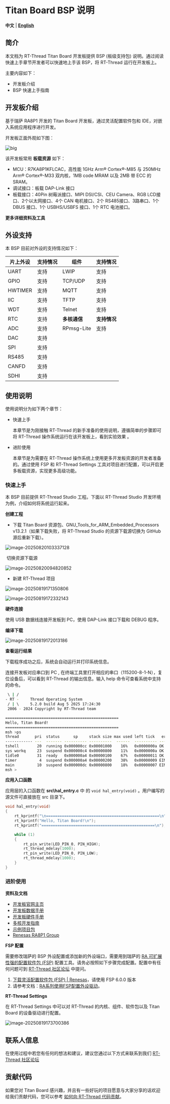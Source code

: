 # Titan Board BSP 说明

**中文** | [**English**](./README.md)

## 简介

本文档为 RT-Thread Titan Board 开发板提供 BSP (板级支持包) 说明。通过阅读快速上手章节开发者可以快速地上手该 BSP，将 RT-Thread 运行在开发板上。

主要内容如下：

- 开发板介绍
- BSP 快速上手指南

## 开发板介绍

基于瑞萨 RA8P1 开发的 Titan Board 开发板，通过灵活配置软件包和 IDE，对嵌入系统应用程序进行开发。

开发板正面外观如下图：

![big](figures/big.png)

该开发板常用 **板载资源** 如下：

- MCU：R7KA8P1KFLCAC，高性能 1GHz Arm® Cortex®-M85 与 250MHz Arm® Cortex®-M33 双内核，1MB code MRAM 以及 2MB 带 ECC 的 SRAM。
- 调试接口：板载 DAP-Link 接口
- 板载接口：40Pin 树莓派接口、MIPI DSI/CSI、CEU Camera、RGB LCD接口、2个以太网接口、4个 CAN 电机接口、2个 RS485接口、3路串口、1个 DBUS 接口、1个 USBHS/USBFS 接口、1个 RTC 电池接口。

**更多详细资料及工具**

## 外设支持

本 BSP 目前对外设的支持情况如下：

| **片上外设** | **支持情况** | **组件** | **支持情况**  |
| ------------ | ------------ | -------- | ------------ |
| UART         | 支持         | LWIP     | 支持         |
| GPIO         | 支持         | TCP/UDP  | 支持         |
| HWTIMER      | 支持         | MQTT     | 支持         |
| IIC          | 支持         | TFTP     | 支持         |
| WDT          | 支持         | Telnet | 支持 |
| RTC          | 支持         | **多核通信** | **支持情况** |
| ADC          | 支持         | RPmsg-Lite | 支持 |
| DAC          | 支持         |          |              |
| SPI          | 支持         |          |              |
| RS485 | 支持 | | |
| CANFD | 支持 | | |
| SDHI | 支持 | | |

## 使用说明

使用说明分为如下两个章节：

- 快速上手

  本章节是为刚接触 RT-Thread 的新手准备的使用说明，遵循简单的步骤即可将 RT-Thread 操作系统运行在该开发板上，看到实验效果 。
- 进阶使用

  本章节是为需要在 RT-Thread 操作系统上使用更多开发板资源的开发者准备的。通过使用 FSP 和 RT-Thread Settings 工具对项目进行配置，可以开启更多板载资源，实现更多高级功能。

### 快速上手

本 BSP 目前提供 RT-Thread Studio 工程。下面以 RT-Thread Studio 开发环境为例，介绍如何将系统运行起来。

**创建工程**

* 下载 Titan Board 资源包、GNU_Tools_for_ARM_Embedded_Processors v13.2.1（如果下载失败，将 RT-Thread Studio 的资源下载源切换为 GitHub 源后重新下载）。

![image-20250820103337128](figures/image-20250820103337128.png)

​		切换资源下载源

![image-20250820094820852](figures/image-20250820094820852.png)

* 新建 RT-Thread 项目

![image-20250819171350806](figures/image-20250819171350806.png)

![image-20250819172332143](figures/image-20250819172332143.png)

**硬件连接**

使用 USB 数据线连接开发板到 PC，使用 DAP-Link 接口下载和 DEBUG 程序。

**编译下载**

![image-20250819172013186](figures/image-20250819172013186.png)

**查看运行结果**

下载程序成功之后，系统会自动运行并打印系统信息。

连接开发板对应串口到 PC , 在终端工具里打开相应的串口（115200-8-1-N），复位设备后，可以看到 RT-Thread 的输出信息。输入 help 命令可查看系统中支持的命令。

```bash
 \ | /
- RT -     Thread Operating System
 / | \     5.2.0 build Aug 5 2025 17:24:30
 2006 - 2024 Copyright by RT-Thread team

==================================================
Hello, Titan Board!
==================================================
msh >ps
thread       pri  status      sp     stack size max used left tick   error  tcb addr
------------ ---  ------- ---------- ----------  ------  ---------- ------- ----------
tshell        20  running 0x000000cc 0x00001000    16%   0x0000000a OK      0x22022568
sys workq     23  suspend 0x000000c4 0x00000800    11%   0x0000000a OK      0x22021a60
tidle0        31  ready   0x000000a4 0x00000100    67%   0x00000011 OK      0x220203c8
timer          4  suspend 0x000000a4 0x00000200    38%   0x00000009 EINTRPT 0x22020818
main          10  suspend 0x000000dc 0x00000800    18%   0x00000007 EINTRPT 0x22021128
msh >
```

**应用入口函数**

应用层的入口函数在 **src\hal_entry.c** 中 的 `void hal_entry(void)` 。用户编写的源文件可直接放在 src 目录下。

```c
void hal_entry(void)
{
    rt_kprintf("\n==================================================\n");
    rt_kprintf("Hello, Titan Board!\n");
    rt_kprintf("==================================================\n");

    while (1)
    {
        rt_pin_write(LED_PIN_0, PIN_HIGH);
        rt_thread_mdelay(1000);
        rt_pin_write(LED_PIN_0, PIN_LOW);
        rt_thread_mdelay(1000);
    }
}
```

### 进阶使用

**资料及文档**

- [开发板官网主页](https://www.renesas.cn/zh/products/ra8p1)
- [开发板数据手册](https://www.renesas.cn/zh/document/dst/25574255?r=25574019)
- [开发板硬件手册](https://www.renesas.cn/zh/document/mah/25574257?r=25574019)
- [多核开发指南](https://www.renesas.cn/zh/document/apn/developing-ra8-dual-core-mcu?r=25574019)
- [示例项目包](https://www.renesas.cn/zh/document/apn/ek-ra8p1-example-project-bundle?r=25574019)
- [Renesas RA8P1 Group](https://www.renesas.cn/zh/document/fly/renesas-ra8p1-group?r=25574019)

**FSP 配置**

需要修改瑞萨的 BSP 外设配置或添加新的外设端口，需要用到瑞萨的 [RA 可扩展性强的配置软件包 (FSP)](https://www.renesas.cn/zh/software-tool/flexible-software-package-fsp?queryID=c20a16b5f7f3866713b62c7acb07f2fc) 配置工具。请务必按照如下步骤完成配置。配置中有任何问题可到 [RT-Thread 社区论坛](https://club.rt-thread.org/) 中提问。

1. [下载灵活配置软件包 (FSP) | Renesas](https://github.com/renesas/fsp/releases/download/v6.0.0/setup_fsp_v6_0_0_rasc_v2025-04.1.exe)，请使用 FSP 6.0.0 版本
2. 请参考文档：[RA系列使用FSP配置外设驱动](https://www.rt-thread.org/document/site/#/rt-thread-version/rt-thread-standard/tutorial/make-bsp/renesas-ra/RA系列使用FSP配置外设驱动?id=ra系列使用-fsp-配置外设驱动)。

**RT-Thread Settings**

在 RT-Thread Settings 中可以对 RT-Thread 的内核、组件、软件包以及 Titan Board 的设备驱动进行配置。

![image-20250819173700386](figures/image-20250819173700386.png)

## 联系人信息

在使用过程中若您有任何的想法和建议，建议您通过以下方式来联系到我们  [RT-Thread 社区论坛](https://club.rt-thread.org/)

## 贡献代码

如果您对 Titan Board 感兴趣，并且有一些好玩的项目愿意与大家分享的话欢迎给我们贡献代码，您可以参考 [如何向 RT-Thread 代码贡献](https://www.rt-thread.org/document/site/#/rt-thread-version/rt-thread-standard/development-guide/github/github)。
